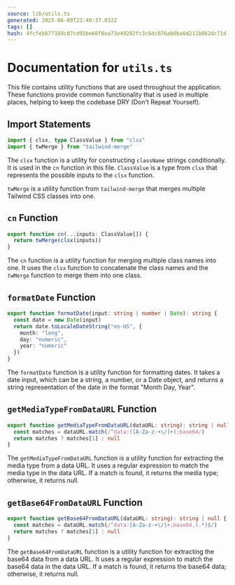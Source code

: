 ```yaml
---
source: lib/utils.ts
generated: 2025-06-08T22:40:37.032Z
tags: []
hash: 4fcfeb677189c07cd93be66f8ea73e49202fc3c6dc076ab0ba6d211b862dc71d
---
```


# Documentation for `utils.ts`

This file contains utility functions that are used throughout the application. These functions provide common functionality that is used in multiple places, helping to keep the codebase DRY (Don't Repeat Yourself).

## Import Statements

```ts
import { clsx, type ClassValue } from "clsx"
import { twMerge } from "tailwind-merge"
```

The `clsx` function is a utility for constructing `className` strings conditionally. It is used in the `cn` function in this file. `ClassValue` is a type from `clsx` that represents the possible inputs to the `clsx` function.

`twMerge` is a utility function from `tailwind-merge` that merges multiple Tailwind CSS classes into one.

## `cn` Function

```ts
export function cn(...inputs: ClassValue[]) {
  return twMerge(clsx(inputs))
}
```

The `cn` function is a utility function for merging multiple class names into one. It uses the `clsx` function to concatenate the class names and the `twMerge` function to merge them into one class.

## `formatDate` Function

```ts
export function formatDate(input: string | number | Date): string {
  const date = new Date(input)
  return date.toLocaleDateString("en-US", {
    month: "long",
    day: "numeric",
    year: "numeric"
  })
}
```

The `formatDate` function is a utility function for formatting dates. It takes a date input, which can be a string, a number, or a Date object, and returns a string representation of the date in the format "Month Day, Year".

## `getMediaTypeFromDataURL` Function

```ts
export function getMediaTypeFromDataURL(dataURL: string): string | null {
  const matches = dataURL.match(/^data:([A-Za-z-+\/]+);base64/)
  return matches ? matches[1] : null
}
```

The `getMediaTypeFromDataURL` function is a utility function for extracting the media type from a data URL. It uses a regular expression to match the media type in the data URL. If a match is found, it returns the media type; otherwise, it returns null.

## `getBase64FromDataURL` Function

```ts
export function getBase64FromDataURL(dataURL: string): string | null {
  const matches = dataURL.match(/^data:[A-Za-z-+\/]+;base64,(.*)$/)
  return matches ? matches[1] : null
}
```

The `getBase64FromDataURL` function is a utility function for extracting the base64 data from a data URL. It uses a regular expression to match the base64 data in the data URL. If a match is found, it returns the base64 data; otherwise, it returns null.